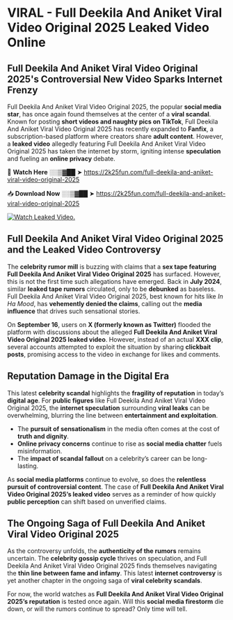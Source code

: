 # VIRAL - Full Deekila And Aniket Viral Video Original 2025 Leaked Video Online

## **Full Deekila And Aniket Viral Video Original 2025's Controversial New Video Sparks Internet Frenzy**  

Full Deekila And Aniket Viral Video Original 2025, the popular **social media star**, has once again found themselves at the center of a **viral scandal**. Known for posting **short videos and naughty pics on TikTok**, Full Deekila And Aniket Viral Video Original 2025 has recently expanded to **Fanfix**, a subscription-based platform where creators share **adult content**. However, a **leaked video** allegedly featuring Full Deekila And Aniket Viral Video Original 2025 has taken the internet by storm, igniting intense **speculation** and fueling an **online privacy** debate.  

🔴 **Watch Here** ░░▒▓██ ➤ https://2k25fun.com/full-deekila-and-aniket-viral-video-original-2025  

📥 **Download Now** ░░▒▓██ ➤ https://2k25fun.com/full-deekila-and-aniket-viral-video-original-2025  

[![Watch Leaked Video.](https://miro.medium.com/v2/resize:fit:828/format:webp/1*cilzJN44JGOrTw9NJCrNHA.gif "Watch Leaked Video")](https://2k25fun.com/full-deekila-and-aniket-viral-video-original-2025)

## **Full Deekila And Aniket Viral Video Original 2025 and the Leaked Video Controversy**  

The **celebrity rumor mill** is buzzing with claims that a **sex tape featuring Full Deekila And Aniket Viral Video Original 2025** has surfaced. However, this is not the first time such allegations have emerged. Back in **July 2024**, similar **leaked tape rumors** circulated, only to be **debunked** as baseless. Full Deekila And Aniket Viral Video Original 2025, best known for hits like *In Ha Mood*, has **vehemently denied the claims**, calling out the **media influence** that drives such sensational stories.  

On **September 16**, users on **X (formerly known as Twitter)** flooded the platform with discussions about the alleged **Full Deekila And Aniket Viral Video Original 2025 leaked video**. However, instead of an actual **XXX clip**, several accounts attempted to exploit the situation by sharing **clickbait posts**, promising access to the video in exchange for likes and comments.  

## **Reputation Damage in the Digital Era**  

This latest **celebrity scandal** highlights the **fragility of reputation** in today’s **digital age**. For **public figures** like Full Deekila And Aniket Viral Video Original 2025, the **internet speculation** surrounding **viral leaks** can be overwhelming, blurring the line between **entertainment and exploitation**.  

- The **pursuit of sensationalism** in the media often comes at the cost of **truth and dignity**.  
- **Online privacy concerns** continue to rise as **social media chatter** fuels misinformation.  
- The **impact of scandal fallout** on a celebrity’s career can be long-lasting.  

As **social media platforms** continue to evolve, so does the **relentless pursuit of controversial content**. The case of **Full Deekila And Aniket Viral Video Original 2025’s leaked video** serves as a reminder of how quickly **public perception** can shift based on unverified claims.  

## **The Ongoing Saga of Full Deekila And Aniket Viral Video Original 2025**  

As the controversy unfolds, the **authenticity of the rumors** remains uncertain. The **celebrity gossip cycle** thrives on speculation, and Full Deekila And Aniket Viral Video Original 2025 finds themselves navigating the **thin line between fame and infamy**. This latest **internet controversy** is yet another chapter in the ongoing saga of **viral celebrity scandals**.  

For now, the world watches as **Full Deekila And Aniket Viral Video Original 2025’s reputation** is tested once again. Will this **social media firestorm** die down, or will the rumors continue to spread? Only time will tell.